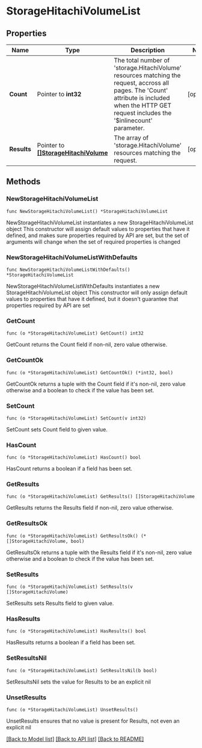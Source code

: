 # StorageHitachiVolumeList

## Properties

Name | Type | Description | Notes
------------ | ------------- | ------------- | -------------
**Count** | Pointer to **int32** | The total number of &#39;storage.HitachiVolume&#39; resources matching the request, accross all pages. The &#39;Count&#39; attribute is included when the HTTP GET request includes the &#39;$inlinecount&#39; parameter. | [optional] 
**Results** | Pointer to [**[]StorageHitachiVolume**](storage.HitachiVolume.md) | The array of &#39;storage.HitachiVolume&#39; resources matching the request. | [optional] 

## Methods

### NewStorageHitachiVolumeList

`func NewStorageHitachiVolumeList() *StorageHitachiVolumeList`

NewStorageHitachiVolumeList instantiates a new StorageHitachiVolumeList object
This constructor will assign default values to properties that have it defined,
and makes sure properties required by API are set, but the set of arguments
will change when the set of required properties is changed

### NewStorageHitachiVolumeListWithDefaults

`func NewStorageHitachiVolumeListWithDefaults() *StorageHitachiVolumeList`

NewStorageHitachiVolumeListWithDefaults instantiates a new StorageHitachiVolumeList object
This constructor will only assign default values to properties that have it defined,
but it doesn't guarantee that properties required by API are set

### GetCount

`func (o *StorageHitachiVolumeList) GetCount() int32`

GetCount returns the Count field if non-nil, zero value otherwise.

### GetCountOk

`func (o *StorageHitachiVolumeList) GetCountOk() (*int32, bool)`

GetCountOk returns a tuple with the Count field if it's non-nil, zero value otherwise
and a boolean to check if the value has been set.

### SetCount

`func (o *StorageHitachiVolumeList) SetCount(v int32)`

SetCount sets Count field to given value.

### HasCount

`func (o *StorageHitachiVolumeList) HasCount() bool`

HasCount returns a boolean if a field has been set.

### GetResults

`func (o *StorageHitachiVolumeList) GetResults() []StorageHitachiVolume`

GetResults returns the Results field if non-nil, zero value otherwise.

### GetResultsOk

`func (o *StorageHitachiVolumeList) GetResultsOk() (*[]StorageHitachiVolume, bool)`

GetResultsOk returns a tuple with the Results field if it's non-nil, zero value otherwise
and a boolean to check if the value has been set.

### SetResults

`func (o *StorageHitachiVolumeList) SetResults(v []StorageHitachiVolume)`

SetResults sets Results field to given value.

### HasResults

`func (o *StorageHitachiVolumeList) HasResults() bool`

HasResults returns a boolean if a field has been set.

### SetResultsNil

`func (o *StorageHitachiVolumeList) SetResultsNil(b bool)`

 SetResultsNil sets the value for Results to be an explicit nil

### UnsetResults
`func (o *StorageHitachiVolumeList) UnsetResults()`

UnsetResults ensures that no value is present for Results, not even an explicit nil

[[Back to Model list]](../README.md#documentation-for-models) [[Back to API list]](../README.md#documentation-for-api-endpoints) [[Back to README]](../README.md)


